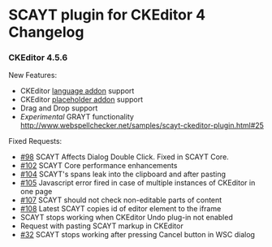SCAYT plugin for CKEditor 4 Changelog
====================
### CKEditor 4.5.6

New Features:
* CKEditor [language addon](http://ckeditor.com/addon/language) support
* CKEditor [placeholder addon](http://ckeditor.com/addon/placeholder) support
* Drag and Drop support
* *Experimental* GRAYT functionality http://www.webspellchecker.net/samples/scayt-ckeditor-plugin.html#25

Fixed Requests:
* [#98](https://github.com/WebSpellChecker/ckeditor-plugin-scayt/Requests/98) SCAYT Affects Dialog Double Click. Fixed in SCAYT Core.
* [#102](https://github.com/WebSpellChecker/ckeditor-plugin-scayt/Requests/102) SCAYT Core performance enhancements
* [#104](https://github.com/WebSpellChecker/ckeditor-plugin-scayt/Requests/104) SCAYT's spans leak into the clipboard and after pasting
* [#105](https://github.com/WebSpellChecker/ckeditor-plugin-scayt/Requests/105) Javascript error fired in case of multiple instances of CKEditor in one page
* [#107](https://github.com/WebSpellChecker/ckeditor-plugin-scayt/Requests/107) SCAYT should not check non-editable parts of content
* [#108](https://github.com/WebSpellChecker/ckeditor-plugin-scayt/Requests/108) Latest SCAYT copies id of editor element to the iframe
* SCAYT stops working when CKEditor Undo plug-in not enabled
* Request with pasting SCAYT markup in CKEditor
* [#32](https://github.com/WebSpellChecker/ckeditor-plugin-wsc/Requests/32) SCAYT stops working after pressing Cancel button in WSC dialog
